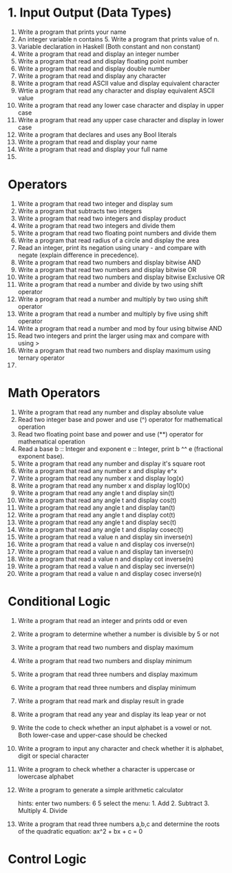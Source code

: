 # 1. Input Output (Data Types)

1. Write a program that prints your name
2. An integer variable n contains 5. Write a program that prints value of n.
3. Variable declaration in Haskell (Both constant and non constant)
4. Write a program that read and display an integer number
5. Write a program that read and display floating point number
6. Write a program that read and display double number
7. Write a program that read and display any character
8. Write a program that read ASCII value and display equivalent character
9. Wrtie a program that read any character and display equivalent ASCII value
10. Write a program that read any lower case character and display in upper case
11. Write a program that read any upper case character and display in lower case
12. Write a program that declares and uses any Bool literals
13. Write a program that read and display your name
14. Write a program that read and display your full name
15. 

# Operators
1. Write a program that read two integer and display sum
2. Write a program that subtracts two integers
3. Write a program that read two integers and display product
4. Write a program that read two integers and divide them
5. Write a program that read two floating point numbers and divide them
6. Write a program that read radius of a circle and display the area
7. Read an integer, print its negation using unary - and compare with negate (explain difference in precedence).
8. Write a program that read two numbers and display bitwise AND
9. Write a program that read two numbers and display bitwise OR
10. Write a program that read two numbers and display bitwise Exclusive OR
11. Write a program that read a number and divide by two using shift operator
12. Write a program that read a number and multiply by two using shift operator
13. Write a program that read a number and multiply by five using shift operator
14. Write a program that read a number and mod by four using bitwise AND
15. Read two integers and print the larger using max and compare with using >
16. Write a program that read two numbers and display maximum using ternary operator
17. 


# Math Operators
1. Write a program that read any number and display absolute value
2. Read two integer base and power and use (^) operator for mathematical operation
3. Read two floating point base and power and use (**) operator for mathematical operation
4. Read a base b :: Integer and exponent e :: Integer, print b ^^ e (fractional exponent base).
5. Write a program that read any number and display it's square root
6. Write a program that read any number x and display e^x
7. Write a program that read any number x and display log(x)
8. Write a program that read any number x and display log10(x)
9. Write a program that read any angle t and display sin(t)
10. Write a program that read any angle t and display cos(t)
11. Write a program that read any angle t and display tan(t)
12. Write a program that read any angle t and display cot(t)
13. Write a program that read any angle t and display sec(t)
14. Write a program that read any angle t and display cosec(t)
15. Write a program that read a value n and display sin inverse(n)
16. Write a program that read a value n and display cos inverse(n)
17. Write a program that read a value n and display tan inverse(n)
18. Write a program that read a value n and display cot inverse(n)
19. Write a program that read a value n and display sec inverse(n)
20. Write a program that read a value n and display cosec inverse(n)

# Conditional Logic

1. Write a program that read an integer and prints odd or even
2. Write a program to determine whether a number is divisible by 5 or not
3. Write a program that read two numbers and display maximum
4. Write a program that read two numbers and display minimum
5. Write a program that read three numbers and display maximum
6. Write a program that read three numbers and display minimum
7. Write a program that read mark and display result in grade
8. Write a program that read any year and display its leap year or not
9. Write the code to check whether an input alphabet is a vowel or not. Both lower-case and upper-case should be checked
10. Write a program to input any character and check whether it is alphabet, digit or special character
11. Write a program to check whether a character is uppercase or lowercase alphabet
12. Write a program to generate a simple arithmetic calculator

      hints:
            enter two numbers: 6 5
            select the menu:
                   1. Add
                   2. Subtract
                   3. Multiply
                   4. Divide

13. Write a program that read three numbers a,b,c and determine the roots of the quadratic equation: ax^2 + bx + c = 0

# Control Logic